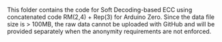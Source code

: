 This folder contains the code for Soft Decoding-based ECC using concatenated code RM(2,4) + Rep(3) for Arduino Zero. 
Since the data file size is > 100MB, the raw data cannot be uploaded with GitHub and will be provided separately when the anonymity requirements are not enforced.  
